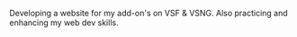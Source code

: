 Developing a website for my add-on's on VSF & VSNG. Also practicing and enhancing my web dev skills.
